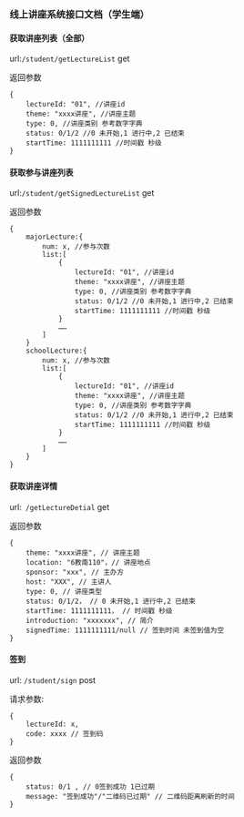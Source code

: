 ### 线上讲座系统接口文档（学生端）

#### 获取讲座列表（全部）
url:```/student/getLectureList```  get 

返回参数

```
{
	lectureId: "01", //讲座id
	theme: "xxxx讲座", //讲座主题
	type: 0, //讲座类别 参考数字字典
	status: 0/1/2 //0 未开始,1 进行中,2 已结束
	startTime: 1111111111 //时间戳 秒级
}
```
#### 获取参与讲座列表
url:```/student/getSignedLectureList```  get

返回参数
```
{
	majorLecture:{
		num: x, //参与次数
		list:[
			{
				lectureId: "01", //讲座id
				theme: "xxxx讲座", //讲座主题
				type: 0, //讲座类别 参考数字字典
				status: 0/1/2 //0 未开始,1 进行中,2 已结束
				startTime: 1111111111 //时间戳 秒级
			}
			……
		]
	}
	schoolLecture:{
		num: x, //参与次数
		list:[
			{
				lectureId: "01", //讲座id
				theme: "xxxx讲座", //讲座主题
				type: 0, //讲座类别 参考数字字典
				status: 0/1/2 //0 未开始,1 进行中,2 已结束
				startTime: 1111111111 //时间戳 秒级
			}
			……
		]
	}
}
```
#### 获取讲座详情
url:``` /getLectureDetial```  get

返回参数

```
{
	theme: "xxxx讲座", // 讲座主题
	location: "6教南110"，// 讲座地点
	sponsor: "xxx", // 主办方
	host: "XXX", // 主讲人
	type: 0, // 讲座类型
	status: 0/1/2， // 0 未开始,1 进行中,2 已结束
	startTime: 1111111111， // 时间戳 秒级
	introduction: "xxxxxxx", // 简介
	signedTime: 1111111111/null // 签到时间 未签到值为空
}
```
#### 签到
url: ```/student/sign``` post

请求参数:

```
{
	lectureId: x,
	code: xxxx // 签到码
}
```

返回参数

```
{
	status: 0/1 , // 0签到成功 1已过期
	message: "签到成功"/"二维码已过期" // 二维码距离刷新的时间
}
```